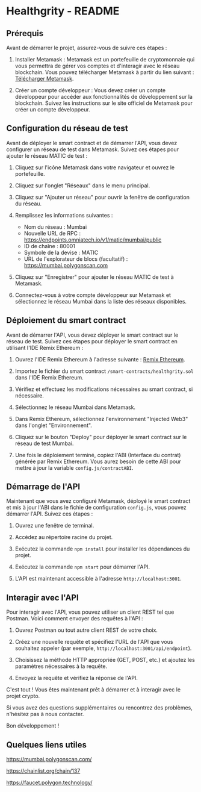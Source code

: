 # Healthgrity - README

## Prérequis

Avant de démarrer le projet, assurez-vous de suivre ces étapes :

1. Installer Metamask : Metamask est un portefeuille de cryptomonnaie qui vous permettra de gérer vos comptes et d'interagir avec le réseau blockchain. Vous pouvez télécharger Metamask à partir du lien suivant : [Télécharger Metamask](https://metamask.io).

2. Créer un compte développeur : Vous devez créer un compte développeur pour accéder aux fonctionnalités de développement sur la blockchain. Suivez les instructions sur le site officiel de Metamask pour créer un compte développeur.

## Configuration du réseau de test

Avant de déployer le smart contract et de démarrer l'API, vous devez configurer un réseau de test dans Metamask. Suivez ces étapes pour ajouter le réseau MATIC de test :

1. Cliquez sur l'icône Metamask dans votre navigateur et ouvrez le portefeuille.

2. Cliquez sur l'onglet "Réseaux" dans le menu principal.

3. Cliquez sur "Ajouter un réseau" pour ouvrir la fenêtre de configuration du réseau.

4. Remplissez les informations suivantes :
   - Nom du réseau : Mumbai
   - Nouvelle URL de RPC : https://endpoints.omniatech.io/v1/matic/mumbai/public
   - ID de chaîne : 80001
   - Symbole de la devise : MATIC
   - URL de l'explorateur de blocs (facultatif) : https://mumbai.polygonscan.com

5. Cliquez sur "Enregistrer" pour ajouter le réseau MATIC de test à Metamask.

6. Connectez-vous à votre compte développeur sur Metamask et sélectionnez le réseau Mumbai dans la liste des réseaux disponibles.

## Déploiement du smart contract

Avant de démarrer l'API, vous devez déployer le smart contract sur le réseau de test. Suivez ces étapes pour déployer le smart contract en utilisant l'IDE Remix Ethereum :

1. Ouvrez l'IDE Remix Ethereum à l'adresse suivante : [Remix Ethereum](https://remix.ethereum.org/).

2. Importez le fichier du smart contract `/smart-contracts/healthgrity.sol` dans l'IDE Remix Ethereum.

3. Vérifiez et effectuez les modifications nécessaires au smart contract, si nécessaire.

4. Sélectionnez le réseau Mumbai dans Metamask.

5. Dans Remix Ethereum, sélectionnez l'environnement "Injected Web3" dans l'onglet "Environnement".

6. Cliquez sur le bouton "Deploy" pour déployer le smart contract sur le réseau de test Mumbai.

7. Une fois le déploiement terminé, copiez l'ABI (Interface du contrat) générée par Remix Ethereum. Vous aurez besoin de cette ABI pour mettre à jour la variable `config.js/contractABI`.

## Démarrage de l'API

Maintenant que vous avez configuré Metamask, déployé le smart contract et mis à jour l'ABI dans le fichie de configuration `config.js`, vous pouvez démarrer l'API. Suivez ces étapes :

1. Ouvrez une fenêtre de terminal.

2. Accédez au répertoire racine du projet.

3. Exécutez la commande `npm install` pour installer les dépendances du projet.

4. Exécutez la commande `npm start` pour démarrer l'API.

5. L'API est maintenant accessible à l'adresse `http://localhost:3001`.

## Interagir avec l'API

Pour interagir avec l'API, vous pouvez utiliser un client REST tel que Postman. Voici comment envoyer des requêtes à l'API :

1. Ouvrez Postman ou tout autre client REST de votre choix.

2. Créez une nouvelle requête et spécifiez l'URL de l'API que vous souhaitez appeler (par exemple, `http://localhost:3001/api/endpoint`).

3. Choisissez la méthode HTTP appropriée (GET, POST, etc.) et ajoutez les paramètres nécessaires à la requête.

4. Envoyez la requête et vérifiez la réponse de l'API.

C'est tout ! Vous êtes maintenant prêt à démarrer et à interagir avec le projet crypto.

Si vous avez des questions supplémentaires ou rencontrez des problèmes, n'hésitez pas à nous contacter.

Bon développement !

## Quelques liens utiles

https://mumbai.polygonscan.com/

https://chainlist.org/chain/137

https://faucet.polygon.technology/
